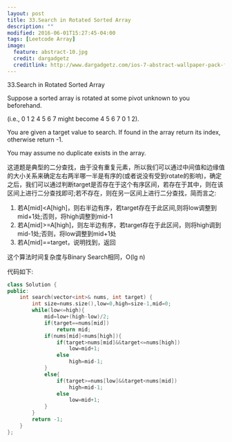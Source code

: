 ```yaml
---
layout: post
title: 33.Search in Rotated Sorted Array
description: ""
modified: 2016-06-01T15:27:45-04:00
tags: [Leetcode Array]
image:
  feature: abstract-10.jpg
  credit: dargadgetz
  creditlink: http://www.dargadgetz.com/ios-7-abstract-wallpaper-pack-for-iphone-5-and-ipod-touch-retina/
---
```


33.Search in Rotated Sorted Array

Suppose a sorted array is rotated at some pivot unknown to you beforehand.

(i.e., 0 1 2 4 5 6 7 might become 4 5 6 7 0 1 2).

You are given a target value to search. If found in the array return its index, otherwise return -1.

You may assume no duplicate exists in the array.

这道题是典型的二分查找，由于没有重复元素，所以我们可以通过中间值和边缘值的大小关系来确定左右两半哪一半是有序的(或者说没有受到rotate的影响)，确定之后，我们可以通过判断target是否存在于这个有序区间，若存在于其中，则在该区间上进行二分查找即可;若不存在，则在另一区间上进行二分查找，简而言之:
1. 若A[mid]<A[high]，则右半边有序，若target存在于此区间,则将low调整到mid+1处;否则，将high调整到mid-1
2. 若A[mid]>=A[high]，则左半边有序，若target存在于此区间，则将high调到mid-1处;否则，将low调整到mid+1处
3. 若A[mid]==target，说明找到，返回

这个算法时间复杂度与Binary Search相同，O(lg n)

代码如下:

```c++
class Solution {
public:
    int search(vector<int>& nums, int target) {
        int size=nums.size(),low=0,high=size-1,mid=0;
        while(low<=high){
            mid=low+(high-low)/2;
            if(target==nums[mid])
                return mid;
            if(nums[mid]<nums[high]){
                if(target>nums[mid]&&target<=nums[high])
                    low=mid+1;
                else
                    high=mid-1;
            }
            else{
                if(target>=nums[low]&&target<nums[mid])
                    high=mid-1;
                else
                    low=mid+1;
            }
        }
        return -1;
    }
};
```
